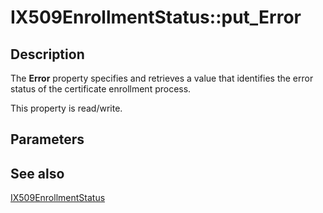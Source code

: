 # IX509EnrollmentStatus::put_Error

## Description

The **Error** property specifies and retrieves a value that identifies the error status of the certificate enrollment process.

This property is read/write.

## Parameters

## See also

[IX509EnrollmentStatus](https://learn.microsoft.com/windows/desktop/api/certenroll/nn-certenroll-ix509enrollmentstatus)